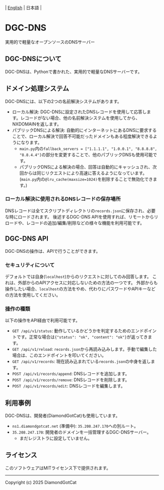| [English](README.md) | 日本語 |

# DGC-DNS
実用的で軽量なオープンソースのDNSサーバー

## DGC-DNSについて
DGC-DNSは、Pythonで書かれた、実用的で軽量なDNSサーバーです。

## ドメイン処理システム
DGC-DNSには、以下の2つの名前解決システムがあります。
- ローカル解決: DGC-DNSに設定されたDNSレコードを使用して応答します。レコードがない場合、他の名前解決システムを使用してから、NXDOMAINを返します。
- パブリックDNSによる解決: 自動的にインターネットにあるDNSに要求することで、ローカル解決で回答不可能だったドメインもある程度解決できるようになります。
  - `main.py`内の`fallback_servers = ["1.1.1.1", "1.0.0.1", "8.8.8.8", "8.8.4.4"]`の部分を変更することで、他のパブリックDNSも使用可能です。
  - パブリックDNSによる解決の場合、回答は自動的にキャッシュされ、次回からは同じリクエストにより高速に答えるようになっています。(`main.py`内の`@lru_cache(maxsize=1024)`を削除することで無効化できます。)

### ローカル解決に使用されるDNSレコードの保存場所
DNSレコードは全てスクリプトディレクトリの`records.json`に保存され、必要な時にロードされます。
後述するDGC-DNS APIを使用すれば、リモートからリロードや、レコードの追加/編集/削除などの様々な機能を利用可能です。

## DGC-DNS API
DGC-DNSの操作は、APIで行うことができます。

### セキュリティについて
デフォルトでは自身(`localhost`)からのリクエストに対してのみ回答します。
これは、外部からのAPIアクセスに対応しないための方法の一つです。
外部からも操作したい場合、`localhost`の方法をやめ、代わりにパスワードやAPIキーなどの方法を使用してください。

### 操作の種類
以下の操作をAPI経由で利用可能です。
- `GET /api/v1/status`: 動作しているかどうかを判定するためのエンドポイントです。正常な場合は`{"status": "ok", "content": "ok"}`が返ってきます。
- `GET /api/v1/reload`: `records.json`から再読み込みします。手動で編集した場合は、このエンドポイントを叩いてください。
- `GET /api/v1/records`: 現在読み込まれている`records.json`の中身を返します。
- `POST /api/v1/records/append`: DNSレコードを追加します。
- `POST /api/v1/records/remove`: DNSレコードを削除します。
- `POST /api/v1/records/edit`: DNSレコードを編集します。

## 利用事例
DGC-DNSは、開発者(DiamondGotCat)も使用しています。
- `ns1.diamondgotcat.net` (準備中): `35.208.247.170`への別ルート。
- `35.208.247.170`: 開発者のドメインを一括管理するDGC-DNSサーバー。
    - まだレジストラに設定していません。

## ライセンス
このソフトウェアはMITライセンス下で提供されます。

---
Copyright (c) 2025 DiamondGotCat
